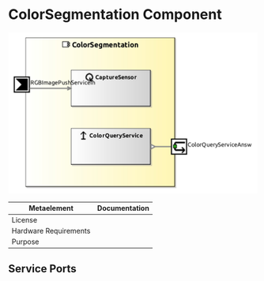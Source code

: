 <!--- This file is generated from the ColorSegmentation.componentDocumentation model --->
<!--- do not modify this file manually as it will by automatically overwritten by the code generator, modify the model instead and re-generate this file --->

# ColorSegmentation Component

![ColorSegmentation-ComponentImage](model/ColorSegmentationComponentDefinition.jpg)


| Metaelement | Documentation |
|-------------|---------------|
| License |  |
| Hardware Requirements |  |
| Purpose |  |



## Service Ports


